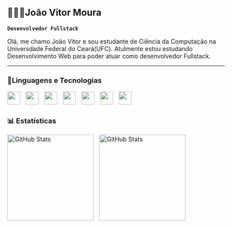 ## 👨🏻‍💻João Vitor Moura

**`Desenvolvedor Fullstack`**

Olá, me chamo João Vitor e sou estudante de Ciência da Computação na Universdade Federal do Ceará(UFC). Atulmente estou estudando Desenvolvimento Web para poder atuar como desenvolvedor Fullstack.

---

### 🤖Linguagens e Tecnologias


<img
align="left"
width="30px"
style="padding-right: 10px"
src="https://cdn.jsdelivr.net/gh/devicons/devicon@latest/icons/html5/html5-original.svg"
/>
<img
align="left"
width="30px"
style="padding-right: 10px"
src="https://cdn.jsdelivr.net/gh/devicons/devicon@latest/icons/css3/css3-original.svg"       
/>
<img
align="left"
width="30px"
style="padding-right: 10px"
src="https://cdn.jsdelivr.net/gh/devicons/devicon@latest/icons/javascript/javascript-original.svg"       
/>
<img
align="left"
width="30px"
style="padding-right: 10px"
src="https://cdn.jsdelivr.net/gh/devicons/devicon@latest/icons/react/react-original.svg"       
/>
<img
align="left"
width="30px"
style="padding-right: 10px"
src="https://cdn.jsdelivr.net/gh/devicons/devicon@latest/icons/typescript/typescript-original.svg"       
/>
<img
align="left"
width="30px"
style="padding-right: 10px"
src="https://cdn.jsdelivr.net/gh/devicons/devicon@latest/icons/python/python-original.svg"       
/>
<img
align="left"
width="30px"
style="padding-right: 10px"
src="https://cdn.jsdelivr.net/gh/devicons/devicon@latest/icons/git/git-original.svg"      
/>

<br>
<br>

### 📊 Estatísticas

<p>
  <img 
    align="left" 
    alt="GitHub Stats" 
    height="200" 
    style="padding-right: 10px;" 
    src="https://github-readme-stats.vercel.app/api?username=jvmoura&show_icons=true&theme=tokyonight&include_all_commits=true&locale=pt-br" 
  />

<img 
      align="left" 
      alt="GitHub Stats" 
      height="200" 
      src="https://github-readme-stats.vercel.app/api/top-langs/?username=jvmoura&theme=tokyonight&layout=compact&langs_count=9" 
  />

</p>
